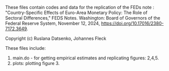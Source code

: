 These files contain codes and data for the replication of the FEDs note : 
"Country-Specific Effects of Euro-Area Monetary Policy: The Role of Sectoral Differences," FEDS Notes. 
Washington: Board of Governors of the Federal Reserve System, November 12, 2024, https://doi.org/10.17016/2380-7172.3649.

Copyright (c) Ruslana Datsenko, Johannes Fleck

These files include:

1) main.do - for getting empirical estimates and replicating figures: 2,4,5.
2) plots: plotting figure 3.
